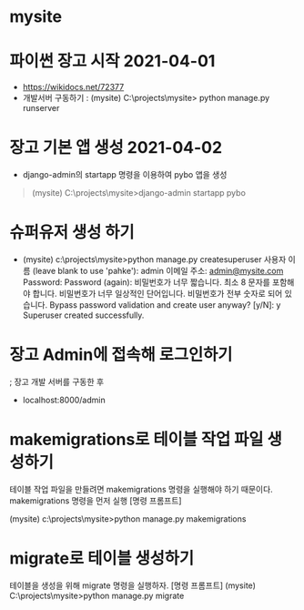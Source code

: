# mysite

#  파이썬 장고 시작 2021-04-01
  - https://wikidocs.net/72377
  - 개발서버 구동하기 :    (mysite) C:\projects\mysite>   python manage.py runserver

# 장고 기본 앱 생성  2021-04-02 
  - django-admin의 startapp 명령을 이용하여 pybo 앱을 생성
  > (mysite) C:\projects\mysite>django-admin startapp pybo

# 슈퍼유저 생성 하기 
 - (mysite) c:\projects\mysite>python manage.py createsuperuser
사용자 이름 (leave blank to use 'pahke'): admin
이메일 주소: admin@mysite.com
Password:
Password (again):
비밀번호가 너무 짧습니다. 최소 8 문자를 포함해야 합니다.
비밀번호가 너무 일상적인 단어입니다.
비밀번호가 전부 숫자로 되어 있습니다.
Bypass password validation and create user anyway? [y/N]: y
Superuser created successfully.
   
# 장고 Admin에 접속해 로그인하기
 ; 장고 개발 서버를 구동한 후 
  - localhost:8000/admin

# makemigrations로 테이블 작업 파일 생성하기
테이블 작업 파일을 만들려면 makemigrations 명령을 실행해야 하기 때문이다. makemigrations 명령을 먼저 실행
[명령 프롬프트]

(mysite) c:\projects\mysite>python manage.py makemigrations
   
# migrate로 테이블 생성하기
테이블을 생성을 위해 migrate 명령을 실행하자.
[명령 프롬프트]
(mysite) C:\projects\mysite>python manage.py migrate

